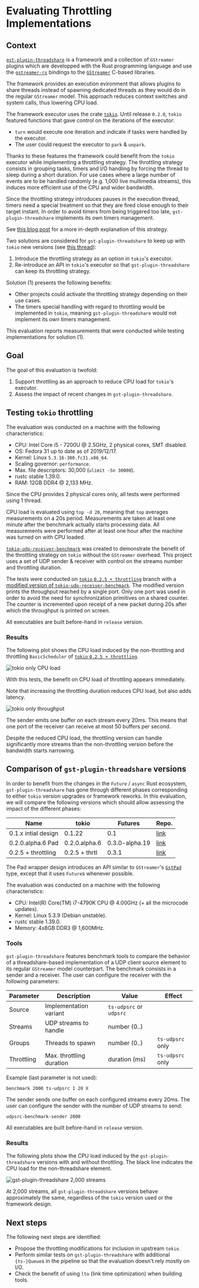 # Evaluating Throttling Implementations

## Context

[`gst-plugin-threadshare`] is a framework and a collection of `GStreamer`
plugins which are developped with the Rust programming language and use the
[`gstreamer-rs`] bindings to the [`GStreamer`] C-based libraries.

The framework provides an execution evironment that allows plugins to share
threads instead of spawning dedicated threads as they would do in the regular
`GStreamer` model. This approach reduces context switches and system calls,
thus lowering CPU load.

The framework executor uses the crate [`tokio`]. Until release `0.2.0`, `tokio`
featured functions that gave control on the iterations of the executor:

  - `turn` would execute one iteration and indicate if tasks were handled by
    the executor.
  - The user could request the executor to `park` & `unpark`.

Thanks to these features the framework could benefit from the `tokio` executor
while implementing a throttling strategy. The throttling strategy consists in
grouping tasks, timers and I/O handling by forcing the thread to sleep during a
short duration. For use cases where a large number of events are to be handled
randomly (e.g. 1,000 live multimedia streams), this induces more efficient use
of the CPU and wider bandwidth.

Since the throttling strategy introduces pauses in the execution thread, timers
need a special treatment so that they are fired close enough to their target
instant. In order to avoid timers from being triggered too late,
`gst-plugin-threadshare` implements its own timers management.

See [this blog post](https://coaxion.net/blog/2018/04/improving-gstreamer-performance-on-a-high-number-of-network-streams-by-sharing-threads-between-elements-with-rusts-tokio-crate)
for a more in-depth explanation of this strategy.

Two solutions are considered for `gst-plugin-threadshare` to keep up with
`tokio` new versions (see [this thread](https://github.com/tokio-rs/tokio/issues/1887)):

  1. Introduce the throttling strategy as an option in `tokio`'s executor.
  2. Re-introduce an API in `tokio`'s executor so that `gst-plugin-threadshare`
     can keep its throttling strategy.

Solution (1) presents the following benefits:

  - Other projects could activate the throttling strategy depending on their
    use cases.
  - The timers special handling with regard to throttling would be implemented
    in `tokio`, meaning `gst-plugin-threadshare` would not implement its own
    timers management.

This evaluation reports measurements that were conducted while testing
implementations for solution (1).

## Goal

The goal of this evaluation is twofold:

  1. Support throttling as an approach to reduce CPU load for `tokio`'s executor.
  2. Assess the impact of recent changes in `gst-plugin-threadshare`.

## Testing `tokio` throttling

The evaluation was conducted on a machine with the following characteristics:

  - CPU: Intel Core i5 - 7200U @ 2.5GHz, 2 physical cores, SMT disabled.
  - OS: Fedora 31 up to date as of 2019/12/17.
  - Kernel: Linux `5.3.16-300.fc31.x86_64`.
  - Scaling governor: `performance`.
  - Max. file descriptors: 30,000 (`ulimit -Sn 30000`).
  - rustc stable 1.39.0.
  - RAM: 12GB DDR4 @ 2,133 MHz.

Since the CPU provides 2 physical cores only, all tests were performed using
1 thread.

CPU load is evaluated using `top -d 20`, meaning that `top` averages
measurements on a 20s period. Measurements are taken at least one minute after
the benchmark actually starts processing data. All measurements were performed
after at least one hour after the machine was turned on with CPU loaded.

[`tokio-udp-receiver-benchmark`] was created to demonstrate the benefit of the
throttling strategy on `tokio` without the `GStreamer` overhead. This project
uses a set of UDP sender & receiver with control on the streams number and
throttling duration.

The tests were conducted on [`tokio` `0.2.5 + throttling`] branch with a
[modified version of `tokio-udp-receiver-benchmark`]. The modified version
prints the throughput reached by a single port. Only one port was used in order
to avoid the need for synchronization primitives on a shared counter. The counter
is incremented upon receipt of a new packet during 20s after which the throughput
is printed on screen.

All executables are built before-hand in `release` version.

### Results

The following plot shows the CPU load induced by the non-throttling and
throttling `BasicScheduler` of [`tokio` `0.2.5 + throttling`].

![`tokio` only CPU load](plots/tokio/tokio_only_cpu_load_throuput_cpu_load.png?raw=true "`tokio` only CPU load")

With this tests, the benefit on CPU load of throttling appears immediately.

Note that increasing the throttling duration reduces CPU load, but also adds
latency.

![`tokio` only throughput](plots/tokio/tokio_only_throuput_throughput.png?raw=true "`tokio` only throughput")

The sender emits one buffer on each stream every 20ms. This means that one port
of the receiver can receive at most 50 buffers per second.

Despite the reduced CPU load, the throttling version can handle significantly
more streams than the non-throttling version before the bandwidth starts
narrowing.

## Comparison of `gst-plugin-threadshare` versions

In order to benefit from the changes in the `Future` / `async` Rust ecosystem,
`gst-plugin-threadshare` has gone through different phases corresponding to
either `tokio` version upgrades or framework reworks. In this evaluation, we
will compare the following versions which should allow assessing the impact of
the different phases:

| Name                | tokio         | Futures        | Repo. |
| ------------------- | ------------- | -------------- | ----- |
| 0.1.x intial design | 0.1.22        | 0.1            | [link](https://gitlab.freedesktop.org/gstreamer/gst-plugins-rs/tree/f638b0eef7155e9bf40fb315284920b3d5eb034e) | 
| 0.2.0.alpha.6 Pad   | 0.2.0.alpha.6 | 0.3.0-alpha.19 | [link](https://gitlab.freedesktop.org/gstreamer/gst-plugins-rs/tree/80a01f4754a0ec7d1b4756d7755fcdeff6d50928) |
| 0.2.5 + throttling  | 0.2.5 + thrtl | 0.3.1          | [link](https://gitlab.freedesktop.org/fengalin/gst-plugins-rs/tree/0221524a1091cfea688f95805e37ad71b7f4778d) |

The Pad wrapper design introduces an API similar to `GStreamer`'s [`GstPad`]
type, except that it uses `Future`s whenever possible.

The evaluation was conducted on a machine with the following characteristics:

  - CPU: Intel(R) Core(TM) i7-4790K CPU @ 4.00GHz (+ all the microcode updates).
  - Kernel: Linux 5.3.9 (Debian unstable).
  - rustc stable 1.39.0.
  - Memory: 4x8GB DDR3 @ 1,600MHz.

### Tools

`gst-plugin-threadshare` features benchmark tools to compare the behavior of a
threadshare-based implementation of a UDP client source element to its regular
`GStreamer` model counterpart. The benchmark consists in a sender and a receiver.
The user can configure the receiver with the following parameters:

| Parameter  | Description              | Value                   | Effect           |
| ---------- | ------------------------ | ----------------------- | ---------------- |
| Source     | Implementation variant   | `ts-udpsrc` or `udpsrc` |                  | 
| Streams    | UDP streams to handle    | number (0..)            |                  |
| Groups     | Threads to spawn         | number (0..)            | `ts-udpsrc` only |
| Throttling | Max. throttling duration | duration (ms)           | `ts-udpsrc` only |

Example (last parameter is not used):

```
benchmark 2000 ts-udpsrc 1 20 X
```

The sender sends one buffer on each configured streams every 20ms. The user can
configure the sender with the number of UDP streams to send:

```
udpsrc-benchmark-sender 2000
```

All executables are built before-hand in `release` version.

### Results

The following plots show the CPU load induced by the `gst-plugin-threadshare`
versions with and without throttling. The black line indicates the CPU load for
the non-threadshare element.

![`gst-plugin-threadshare` 2,000 streams](plots/gst-plugin-threadshare/cpu_load_2000.png?raw=true "`gst-plugin-threadshare` 2,000 streams")

At 2,000 streams, all `gst-plugin-threadshare` versions behave approximately the
same, regardless of the `tokio` version used or the framework design.

## Next steps

The following next steps are identified:

  - Propose the throttling modifications for inclusion in upstream `tokio`.
  - Perform similar tests on `gst-plugin-threadshare` with additional
    `{ts-}Queue`s in the pipeline so that the evaluation doesn't rely mostly
    on I/O.
  - Check the benefit of using `lto` (link time optimization) when building
    tools.

[`gst-plugin-threadshare`]: https://gitlab.freedesktop.org/gstreamer/gst-plugins-rs/tree/master/gst-plugin-threadshare
[`gstreamer-rs`]: https://gitlab.freedesktop.org/gstreamer/gstreamer-rs
[`GStreamer`]: https://gstreamer.freedesktop.org/
[`tokio`]: https://github.com/tokio-rs/tokio
[`GstPad`]: https://gstreamer.freedesktop.org/documentation/gstreamer/gstpad.html?gi-language=c
[`tokio` `0.2.5 + throttling`]: https://github.com/fengalin/tokio/tree/fengalin/0.2.5-throttling
[`tokio-udp-receiver-benchmark`]: https://github.com/sdroege/tokio-udp-receiver-benchmark
[modified version of `tokio-udp-receiver-benchmark`]: https://github.com/fengalin/tokio-udp-receiver-benchmark/tree/ccee51f336baf77367a9a4b4e99458289820b45a
